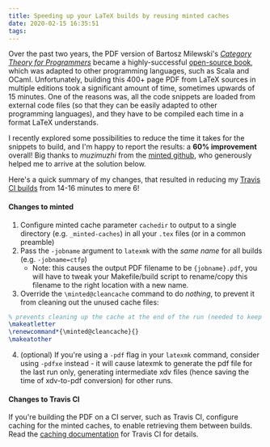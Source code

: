 ```yaml
---
title: Speeding up your LaTeX builds by reusing minted caches
date: 2020-02-15 16:35:51
tags:
---
```


Over the past two years, the PDF version of Bartosz Milewski's [*Category Theory for Programmers*](https://bartoszmilewski.com/2014/10/28/category-theory-for-programmers-the-preface/) became a highly-successful [open-source book](https://github.com/hmemcpy/milewski-ctfp-pdf), which was adapted to other programming languages, such as Scala and OCaml. Unfortunately, building this 400+ page PDF from LaTeX sources in multiple editions took a significant amount of time, sometimes upwards of 15 minutes. One of the reasons was, all the code snippets are loaded from external code files (so that they can be easily adapted to other programming languages), and they have to be compiled each time in a format LaTeX understands.

I recently explored some possibilities to reduce the time it takes for the snippets to build, and I'm happy to report the results: a **60% improvement** overall! Big thanks to *muzimuzhi* from the [minted github](https://github.com/gpoore/minted/issues/252), who generously helped me to arrive at the solution below.

Here's a quick summary of my changes, that resulted in reducing my [Travis CI builds](https://travis-ci.org/hmemcpy/milewski-ctfp-pdf/builds) from 14-16 minutes to mere 6!

<!-- more -->

#### Changes to minted

1. Configure minted cache parameter `cachedir` to output to a single directory (e.g. `_minted-caches`) in all your `.tex` files (or in a common preamble)
2. Pass the `-jobname` argument to `latexmk` with the *same name* for all builds (e.g. `-jobname=ctfp`)
    * Note: this causes the output PDF filename to be `{jobname}.pdf`, you will have to tweak your Makefile/build script to rename/copy this filename to the right location with a new name.
3. Override the `\minted@cleancache` command to do *nothing*, to prevent it from cleaning out the unused cache files:
```tex
% prevents cleaning up the cache at the end of the run (needed to keep the unused caches, generated by other editions)
\makeatletter
\renewcommand*{\minted@cleancache}{}
\makeatother
```

4. (optional) If you're using a `-pdf` flag in your `latexmk` command, consider using `-pdfxe` instead - it will cause latexmk to generate the pdf file for the last run only, generating intermediate xdv files (hence saving the time of xdv-to-pdf conversion) for other runs. 

#### Changes to Travis CI

If you're building the PDF on a CI server, such as Travis CI, configure caching for the minted caches, to enable retrieving them between builds. Read the [caching documentation](https://docs.travis-ci.com/user/caching/) for Travis CI for details.